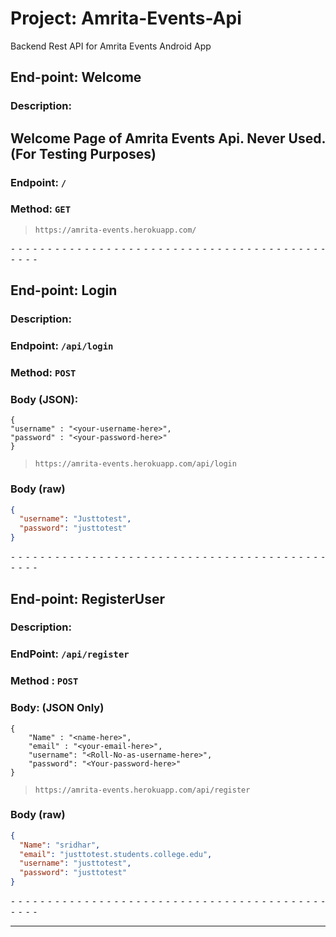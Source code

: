 # Project: Amrita-Events-Api

Backend Rest API for Amrita Events Android App

## End-point: Welcome

### Description: 
## Welcome Page of Amrita Events Api. Never Used. (For Testing Purposes)

### Endpoint: `/`

### Method: `GET`


> ```
> https://amrita-events.herokuapp.com/
> ```

⁃ ⁃ ⁃ ⁃ ⁃ ⁃ ⁃ ⁃ ⁃ ⁃ ⁃ ⁃ ⁃ ⁃ ⁃ ⁃ ⁃ ⁃ ⁃ ⁃ ⁃ ⁃ ⁃ ⁃ ⁃ ⁃ ⁃ ⁃ ⁃ ⁃ ⁃ ⁃ ⁃ ⁃ ⁃ ⁃ ⁃ ⁃ ⁃ ⁃ ⁃ ⁃ ⁃ ⁃ ⁃ ⁃ ⁃

## End-point: Login

### Description: 
### Endpoint: `/api/login`

### Method: `POST`

### Body (JSON):

```
{
"username" : "<your-username-here>",
"password" : "<your-password-here>"
}
```


> ```
> https://amrita-events.herokuapp.com/api/login
> ```

### Body (**raw**)

```json
{
  "username": "Justtotest",
  "password": "justtotest"
}
```

⁃ ⁃ ⁃ ⁃ ⁃ ⁃ ⁃ ⁃ ⁃ ⁃ ⁃ ⁃ ⁃ ⁃ ⁃ ⁃ ⁃ ⁃ ⁃ ⁃ ⁃ ⁃ ⁃ ⁃ ⁃ ⁃ ⁃ ⁃ ⁃ ⁃ ⁃ ⁃ ⁃ ⁃ ⁃ ⁃ ⁃ ⁃ ⁃ ⁃ ⁃ ⁃ ⁃ ⁃ ⁃ ⁃ ⁃

## End-point: RegisterUser

### Description: 

### EndPoint: `/api/register`

### Method : `POST`

### Body: (JSON Only)

```
{
    "Name" : "<name-here>",
    "email" : "<your-email-here>",
    "username": "<Roll-No-as-username-here>",
    "password": "<Your-password-here>"
}
```


> ```
> https://amrita-events.herokuapp.com/api/register
> ```

### Body (**raw**)

```json
{
  "Name": "sridhar",
  "email": "justtotest.students.college.edu",
  "username": "justtotest",
  "password": "justtotest"
}
```

⁃ ⁃ ⁃ ⁃ ⁃ ⁃ ⁃ ⁃ ⁃ ⁃ ⁃ ⁃ ⁃ ⁃ ⁃ ⁃ ⁃ ⁃ ⁃ ⁃ ⁃ ⁃ ⁃ ⁃ ⁃ ⁃ ⁃ ⁃ ⁃ ⁃ ⁃ ⁃ ⁃ ⁃ ⁃ ⁃ ⁃ ⁃ ⁃ ⁃ ⁃ ⁃ ⁃ ⁃ ⁃ ⁃ ⁃

---
